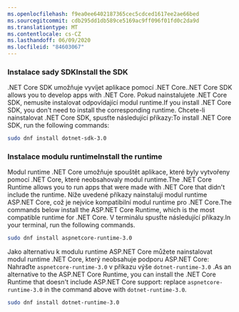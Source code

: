 ```yaml
---
ms.openlocfilehash: f9ea0ee6402187365cec5cdced1617ee2ae66bed
ms.sourcegitcommit: cdb295dd1db589ce5169ac9ff096f01fd0c2da9d
ms.translationtype: MT
ms.contentlocale: cs-CZ
ms.lasthandoff: 06/09/2020
ms.locfileid: "84603067"
---
```


### <a name="install-the-sdk"></a><span data-ttu-id="81315-101">Instalace sady SDK</span><span class="sxs-lookup"><span data-stu-id="81315-101">Install the SDK</span></span>

<span data-ttu-id="81315-102">.NET Core SDK umožňuje vyvíjet aplikace pomocí .NET Core.</span><span class="sxs-lookup"><span data-stu-id="81315-102">.NET Core SDK allows you to develop apps with .NET Core.</span></span> <span data-ttu-id="81315-103">Pokud nainstalujete .NET Core SDK, nemusíte instalovat odpovídající modul runtime.</span><span class="sxs-lookup"><span data-stu-id="81315-103">If you install .NET Core SDK, you don't need to install the corresponding runtime.</span></span> <span data-ttu-id="81315-104">Chcete-li nainstalovat .NET Core SDK, spusťte následující příkazy:</span><span class="sxs-lookup"><span data-stu-id="81315-104">To install .NET Core SDK, run the following commands:</span></span>

```bash
sudo dnf install dotnet-sdk-3.0
```

### <a name="install-the-runtime"></a><span data-ttu-id="81315-105">Instalace modulu runtime</span><span class="sxs-lookup"><span data-stu-id="81315-105">Install the runtime</span></span>

<span data-ttu-id="81315-106">Modul runtime .NET Core umožňuje spouštět aplikace, které byly vytvořeny pomocí .NET Core, které neobsahovaly modul runtime.</span><span class="sxs-lookup"><span data-stu-id="81315-106">The .NET Core Runtime allows you to run apps that were made with .NET Core that didn't include the runtime.</span></span> <span data-ttu-id="81315-107">Níže uvedené příkazy nainstalují modul runtime ASP.NET Core, což je nejvíce kompatibilní modul runtime pro .NET Core.</span><span class="sxs-lookup"><span data-stu-id="81315-107">The commands below install the ASP.NET Core Runtime, which is the most compatible runtime for .NET Core.</span></span> <span data-ttu-id="81315-108">V terminálu spusťte následující příkazy.</span><span class="sxs-lookup"><span data-stu-id="81315-108">In your terminal, run the following commands.</span></span>

```bash
sudo dnf install aspnetcore-runtime-3.0
```

<span data-ttu-id="81315-109">Jako alternativu k modulu runtime ASP.NET Core můžete nainstalovat modul runtime .NET Core, který neobsahuje podporu ASP.NET Core: Nahraďte `aspnetcore-runtime-3.0` v příkazu výše `dotnet-runtime-3.0` .</span><span class="sxs-lookup"><span data-stu-id="81315-109">As an alternative to the ASP.NET Core Runtime, you can install the .NET Core Runtime that doesn't include ASP.NET Core support: replace `aspnetcore-runtime-3.0` in the command above with `dotnet-runtime-3.0`.</span></span>

```bash
sudo dnf install dotnet-runtime-3.0
```
